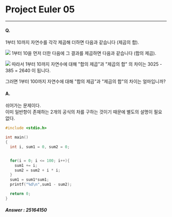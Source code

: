 # Project Euler 05
---
#### Q.   
1부터 10까지 자연수를 각각 제곱해 더하면 다음과 같습니다 (제곱의 합).

![](https://latex.codecogs.com/gif.latex?1^{2}&plus;2^{2}&plus;\cdot&space;\cdot&space;\cdot&space;&plus;10^{2}&space;=&space;385)
1부터 10을 먼저 더한 다음에 그 결과를 제곱하면 다음과 같습니다 (합의 제곱).

![](https://latex.codecogs.com/gif.latex?(1&plus;2&plus;\cdot&space;\cdot&space;\cdot&plus;10)^{2}&space;=&space;3025)
따라서 1부터 10까지 자연수에 대해 "합의 제곱"과 "제곱의 합" 의 차이는 3025 - 385 = 2640 이 됩니다.

그러면 1부터 100까지 자연수에 대해 "합의 제곱"과 "제곱의 합"의 차이는 얼마입니까?

#### A.  
쉬어가는 문제이다.  
이미 일반항이 존재하는 2개의 공식의 차를 구하는 것이기 때문에 별도의 설명이 필요 없다.  
```c
#include <stdio.h>

int main()
{
  int i, sum1 = 0, sum2 = 0;


  for(i = 0; i <= 100; i++){
    sum1 += i;
    sum2 = sum2 + i * i;
  }
  sum1 = sum1*sum1;
  printf("%d\n",sum1 - sum2);

  return 0;
}
```
 ##### Answer : 25164150

